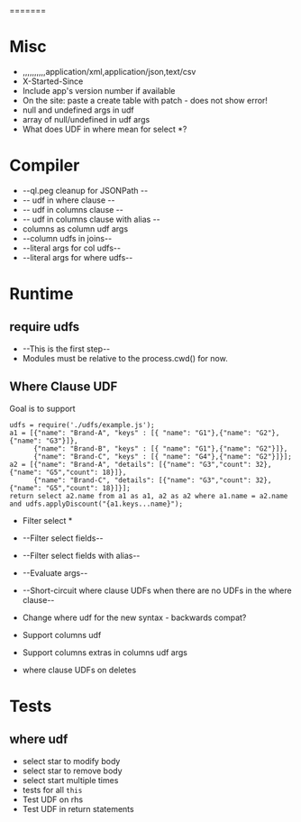 
=======
# Misc

* ,,,,,,,,,,application/xml,application/json,text/csv
* X-Started-Since
* Include app's version number if available
* On the site: paste a create table with patch - does not show error!
* null and undefined args in udf
* array of null/undefined in udf args
* What does UDF in where mean for select *?

# Compiler

* --ql.peg cleanup for JSONPath --
* -- udf in where clause --
* -- udf in columns clause --
* -- udf in columns clause with alias --
* columns as column udf args
* --column udfs in joins--
* --literal args for col udfs--
* --literal args for where udfs--

# Runtime

## require udfs

* --This is the first step--
* Modules must be relative to the process.cwd() for now.

## Where Clause UDF

Goal is to support

    udfs = require('./udfs/example.js');
    a1 = [{"name": "Brand-A", "keys" : [{ "name": "G1"},{"name": "G2"},{"name": "G3"}]},
          {"name": "Brand-B", "keys" : [{ "name": "G1"},{"name": "G2"}]},
          {"name": "Brand-C", "keys" : [{ "name": "G4"},{"name": "G2"}]}];
    a2 = [{"name": "Brand-A", "details": [{"name": "G3","count": 32},{"name": "G5","count": 18}]},
          {"name": "Brand-C", "details": [{"name": "G3","count": 32}, {"name": "G5","count": 18}]}];
    return select a2.name from a1 as a1, a2 as a2 where a1.name = a2.name and udfs.applyDiscount("{a1.keys...name}");

* Filter select *
* --Filter select fields--
* --Filter select fields with alias--
* --Evaluate args--
* --Short-circuit where clause UDFs when there are no UDFs in the where clause--
* Change where udf for the new syntax - backwards compat?
* Support columns udf
* Support columns extras in columns udf args

* where clause UDFs on deletes

# Tests

## where udf

* select star to modify body
* select star to remove body
* select start multiple times
* tests for all `this`
* Test UDF on rhs
* Test UDF in return statements
